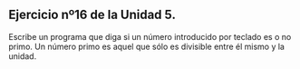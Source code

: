 ## Ejercicio nº16 de la Unidad 5.

Escribe un programa que diga si un número introducido por teclado es o no
primo. Un número primo es aquel que sólo es divisible entre él mismo y la
unidad.